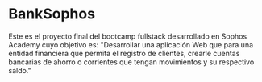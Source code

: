 # BankSophos
Este es el proyecto final del bootcamp fullstack desarrollado en Sophos Academy cuyo objetivo es: "Desarrollar una aplicación Web que para una entidad financiera que permita el registro de clientes, crearle cuentas bancarias de ahorro o corrientes que tengan movimientos y su respectivo saldo."
